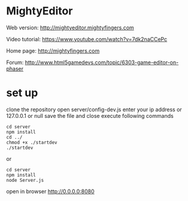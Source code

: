 MightyEditor
============
Web version: http://mightyeditor.mightyfingers.com 

Video tutorial: https://www.youtube.com/watch?v=7dk2naCCePc

Home page: http://mightyfingers.com 

Forum: http://www.html5gamedevs.com/topic/6303-game-editor-on-phaser 

set up
============
clone the repository
open server/config-dev.js
enter your ip address or 127.0.0.1 or null
save the file and close
execute following commands

```no-highlight
cd server
npm install
cd ../
chmod +x ./startdev
./startdev
```
or
```no-highlight
cd server
npm install
node Server.js
```

open in browser http://0.0.0.0:8080
